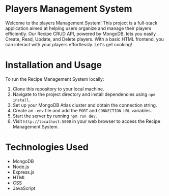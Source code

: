 # Players Management System
Welcome to the players Management System! This project is a full-stack application aimed at helping users organize and manage their players efficiently. Our Recipe CRUD API, powered by MongoDB, lets you easily Create, Read, Update, and Delete players. With a basic HTML frontend, you can interact with your players effortlessly. Let's get cooking!

# Installation and Usage
To run the Recipe Management System locally:

1. Clone this repository to your local machine.
2. Navigate to the project directory and install dependencies using `npm install`.
3. Set up your MongoDB Atlas cluster and obtain the connection string.
4. Create an `.env` file and add the `PORT` and `CONNECTION_URL` variables.
5. Start the server by running `npm run dev`.
6. Visit `http://localhost:5000` in your web browser to access the Recipe Management System.
# Technologies Used
- MongoDB
- Node.js
- Express.js
- HTML
- CSS
- JavaScript
